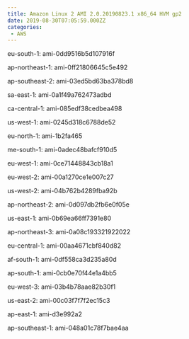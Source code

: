 ```yaml
---
title: Amazon Linux 2 AMI 2.0.20190823.1 x86_64 HVM gp2
date: 2019-08-30T07:05:59.000ZZ
categories:
 - AWS
---
```


eu-south-1: ami-0dd9516b5d107916f

ap-northeast-1: ami-0ff21806645c5e492

ap-southeast-2: ami-03ed5bd63ba378bd8

sa-east-1: ami-0a1f49a762473adbd

ca-central-1: ami-085edf38cedbea498

us-west-1: ami-0245d318c6788de52

eu-north-1: ami-1b2fa465

me-south-1: ami-0adec48bafcf910d5

eu-west-1: ami-0ce71448843cb18a1

eu-west-2: ami-00a1270ce1e007c27

us-west-2: ami-04b762b4289fba92b

ap-northeast-2: ami-0d097db2fb6e0f05e

us-east-1: ami-0b69ea66ff7391e80

ap-northeast-3: ami-0a08c193321922022

eu-central-1: ami-00aa4671cbf840d82

af-south-1: ami-0df558ca3d235a80d

ap-south-1: ami-0cb0e70f44e1a4bb5

eu-west-3: ami-03b4b78aae82b30f1

us-east-2: ami-00c03f7f7f2ec15c3

ap-east-1: ami-d3e992a2

ap-southeast-1: ami-048a01c78f7bae4aa

